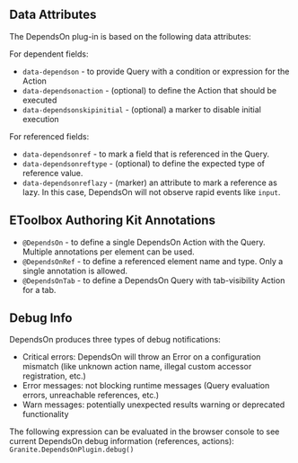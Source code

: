 <!--
layout: content
title: Using DependsOn
navTitle: Usage
seoTitle: Using DependsOn - Exadel Authoring Kit
order: 2
-->

## Data Attributes

The DependsOn plug-in is based on the following data attributes:

For dependent fields:

* `data-dependson` - to provide Query with a condition or expression for the Action
* `data-dependsonaction` - (optional) to define the Action that should be executed
* `data-dependsonskipinitial` - (optional) a marker to disable initial execution

For referenced fields:

* `data-dependsonref` - to mark a field that is referenced in the Query.
* `data-dependsonreftype` - (optional) to define the expected type of reference value.
* `data-dependsonreflazy` - (marker) an attribute to mark a reference as lazy. In this case, DependsOn will not observe rapid events like `input`.

## EToolbox Authoring Kit Annotations

* `@DependsOn` - to define a single DependsOn Action with the Query. Multiple annotations per element can be used.
* `@DependsOnRef` - to define a referenced element name and type. Only a single annotation is allowed.
* `@DependsOnTab` - to define a DependsOn Query with tab-visibility Action for a tab.


## Debug Info

DependsOn produces three types of debug notifications:

- Critical errors: DependsOn will throw an Error on a configuration mismatch (like unknown action name, illegal custom accessor registration, etc.)
- Error messages: not blocking runtime messages (Query evaluation errors, unreachable references, etc.)
- Warn messages: potentially unexpected results warning or deprecated functionality

The following expression can be evaluated in the browser console to see
current DependsOn debug information (references, actions): `Granite.DependsOnPlugin.debug()`
